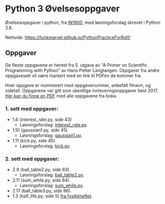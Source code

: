 # Python 3 Øvelsesoppgaver
Øvelsesoppgaver i python, fra [IN1900](https://www.uio.no/studier/emner/matnat/ifi/IN1900/h17/ressurser/undervisningsplan.html), med løsningsforslag skrevet i Python 3.8.

Nettside: https://funkmarvel.github.io/PythonPracticeForRolf/

## Oppgaver
De fleste oppgavene er hentet fra 5. utgave av "A Primer on Scientific Programming with Python" av Hans Petter Langtangen. Oppgaver fra andre oppgavesett vil være markert med en link til PDFen de kommer fra.

Hver oppgave er nummerert med oppgavenummer, anbefalt filnavn, og sidetall. Oppgavene var gitt som ukentlige innleveringsoppgaver høst 2017. [Her kan du finne en PDF](docs/OppgavePDFer/in1900_exercises_2017.pdf) med alle oppgavene fra boka.

### 1. sett med oppgaver:
- 1.6 (interest_rate.py, side 43)
  - Løsningsforslag: [interest_rate.py](docs/kode_løsningsforslag/sett_1/interest_rate.py).
- 1.10 (gaussian1.py, side 45)
  - Løsningsforslag: [gaussian1.py](docs/kode_løsningsforslag/sett_1/gaussian1.py).
- 1.11 (kick.py, side 45)
  - Løsningsforslag: [kick.py](docs/kode_løsningsforslag/sett_1/kick.py).

### 2. sett med oppgaver:
- 2.9 (ball_table2.py, side 83).
  - Løsningsforslag: [ball_table2.py](docs/kode_løsningsforslag/sett_2/ball_table2.py).
- 2.11 (sum_while.py, side 84).
  - Løsningsforslag: [sum_while.py](docs/kode_løsningsforslag/sett_2/sum_while.py).
- 2.17 (ball_table3.py, side 86).
- 1.3 (half_life.py, side 5) [fra fysikkheftet](docs/OppgavePDFer/fysikk_oppgaver.pdf).
